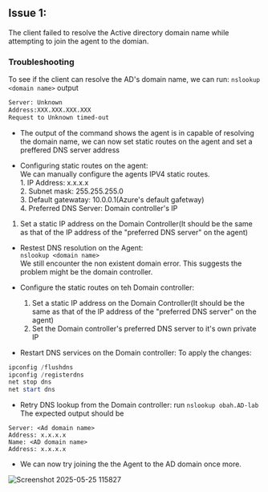 ## Issue 1:
The client failed to resolve the Active directory domain name while attempting to join the agent to the domian.
### Troubleshooting
To see if the client can resolve the AD's domain name, we can run:
`nslookup <domain name>` 
output
```bash
Server: Unknown
Address:XXX.XXX.XXX.XXX
Request to Unknown timed-out
 ```

- The output of the command shows the agent is in capable of resolving the domain name, we can now set static routes on the agent and set a preffered DNS server address


- Configuring static routes on the agent:  
    We can manually configure the agents IPV4 static routes.  
      1. IP Address: x.x.x.x  
      2. Subnet mask: 255.255.255.0  
      3. Default gatewatay: 10.0.0.1(Azure's default gafetway)  
      4. Preferred DNS Server: Domain controller's IP  
 1. Set a static IP address on the Domain Controller(It should be the same as that of the IP address of the "preferred DNS server" on the agent)
- Restest DNS resolution on the Agent:  
`nslookup <domain name>`  
      We still encounter the non existent domain error. 
      This suggests the problem might be the domain controller.

- Configure the static routes on teh Domain controller:  
  1. Set a static IP address on the Domain Controller(It should be the same as that of the IP address of the "preferred DNS server" on the agent)  
  2. Set the Domain controller's preferred DNS server to it's own private IP
  
- Restart DNS services on the Domain controller:
  To apply the changes:
``` Powershell
ipconfig /flushdns
ipconfig /registerdns
net stop dns
net start dns 
```
- Retry DNS lookup from the Domain controller:
run `nslookup obah.AD-lab`  
The expected output should be   
```
Server: <Ad domain name>
Address: x.x.x.x
Name: <AD domain name>
Address: x.x.x.x
```
- We can now try joining the the Agent to the AD domain once more.

![Screenshot 2025-05-25 115827](https://github.com/user-attachments/assets/685488e4-86c4-4c1f-a656-4c2c12a89a4c)

 

  

